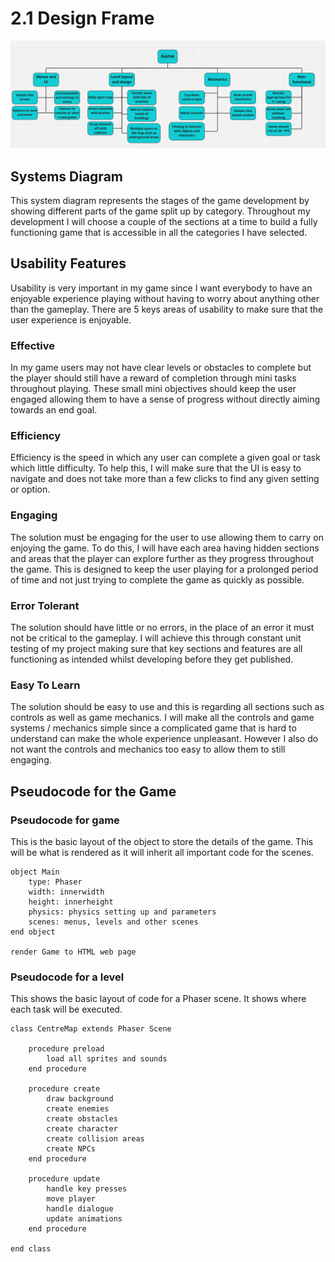 # 2.1 Design Frame

![](<../.gitbook/assets/image (11).png>)

## Systems Diagram

This system diagram represents the stages of the game development by showing different parts of the game split up by category. Throughout my development I will choose a couple of the sections at a time to build a fully functioning game that is accessible in all the categories I have selected.

## Usability Features

Usability is very important in my game since I want everybody to have an enjoyable experience playing without having to worry about anything other than the gameplay. There are 5 keys areas of usability to make sure that the user experience is enjoyable.

### Effective

In my game users may not have clear levels or obstacles to complete but the player should still have a reward of completion through mini tasks throughout playing. These small mini objectives should keep the user engaged allowing them to have a sense of progress without directly aiming towards an end goal.

### Efficiency

Efficiency is the speed in which any user can complete a given goal or task which little difficulty. To help this, I will make sure that the UI is easy to navigate and does not take more than a few clicks to find any given setting or option.

### Engaging

The solution must be engaging for the user to use allowing them to carry on enjoying the game. To do this, I will have each area having hidden sections and areas that the player can explore further as they progress throughout the game. This is designed to keep the user playing for a prolonged period of time and not just trying to complete the game as quickly as possible.

### Error Tolerant

The solution should have little or no errors, in the place of an error it must not be critical to the gameplay. I will achieve this through constant unit testing of my project making sure that key sections and features are all functioning as intended whilst developing before they get published.&#x20;

### Easy To Learn

The solution should be easy to use and this is regarding all sections such as controls as well as game mechanics. I will make all the controls and game systems / mechanics simple since a complicated game that is hard to understand can make the whole experience unpleasant. However I also do not want the controls and mechanics too easy to allow them to still engaging.&#x20;

## Pseudocode for the Game

### Pseudocode for game

This is the basic layout of the object to store the details of the game. This will be what is rendered as it will inherit all important code for the scenes.

```
object Main
    type: Phaser
    width: innerwidth
    height: innerheight
    physics: physics setting up and parameters
    scenes: menus, levels and other scenes
end object

render Game to HTML web page
```

### Pseudocode for a level

This shows the basic layout of code for a Phaser scene. It shows where each task will be executed.

```
class CentreMap extends Phaser Scene

    procedure preload
        load all sprites and sounds
    end procedure
    
    procedure create
        draw background
        create enemies
        create obstacles
        create character
        create collision areas
        create NPCs
    end procedure
    
    procedure update
        handle key presses
        move player
        handle dialogue
        update animations
    end procedure
    
end class
```
